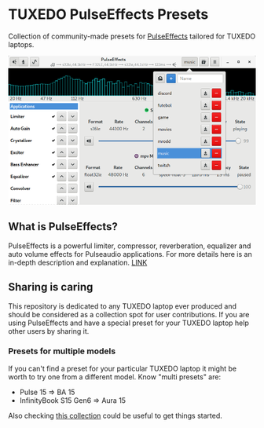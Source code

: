 # TUXEDO PulseEffects Presets
Collection of community-made presets for [PulseEffects](https://github.com/wwmm/pulseeffects) tailored for TUXEDO laptops.

![](screenshot-pulseeffects.png)

## What is PulseEffects?
PulseEffects is a powerful limiter, compressor, reverberation, equalizer and auto volume effects for Pulseaudio applications.
For more details here is an in-depth description and explanation. [LINK]()

## Sharing is caring
This repository is dedicated to any TUXEDO laptop ever produced and should be considered as a collection spot for user contributions. If you are using PulseEffects and have a special preset for your TUXEDO laptop help other users by sharing it.

### Presets for multiple models
If you can't find a preset for your particular TUXEDO laptop it might be worth to try one from a different model. Know "multi presets" are:

* Pulse 15 => BA 15
* InfinityBook S15 Gen6 => Aura 15

Also checking [this collection](https://github.com/wwmm/pulseeffects/wiki/Community-presets) could be useful to get things started.
